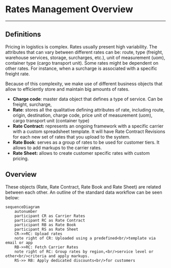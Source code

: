 # Rates Management Overview

---

## Definitions

Pricing in logistics is complex. Rates usually present high variability. The attributes that can vary between different rates can be: route, type (freight, warehouse services, storage, surcharges, etc.), unit of measurement (uom), container type (cargo transport unit). Some rates might be dependent on other rates. For instance, when a surcharge is associated with a specific freight rate.

Because of this complexity, we make use of different business objects that allow to efficiently store and maintain big amounts of rates.

* **Charge code**: master data object that defines a type of service. Can be freight, surcharge,
* **Rate**: stores all the qualitative defining attributes of rate, including route, origin, destination, charge code, price unit of measurement (uom), cargo transport unit (container type)
* **Rate Contract:** represents an ongoing framework with a specific carrier with a custom spreadsheet template. It will have Rate Contract Revisions for each new set of rates that you upload to the system.
* **Rate Book**: serves as a group of rates to be used for customer tiers. It allows to add markups to the carrier rates.
* **Rate Sheet:** allows to create customer specific rates with custom pricing.

## Overview

These objects (Rate, Rate Contract, Rate Book and Rate Sheet) are related between each other. An outline of the standard data workflow can be seen below:

```mermaidjs
sequenceDiagram
    autonumber
    participant CR as Carrier Rates
    participant RC as Rate Contract
    participant RB as Rate Book
    participant RS as Rate Sheet
    CR->>RC: Upload rates
    note right of CR: Uploaded using a predefined<br/>template via email or app 
    RB->>RC: Fetch Carrier Rates
    note right of RC: Group rates by region,<br/>service level or other<br/>criteria and apply markups.
    RS->> RB: Apply dedicated discounts<br/>for customers
```